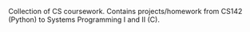 Collection of CS coursework. Contains projects/homework from CS142 (Python) to Systems Programming I and II (C). 
